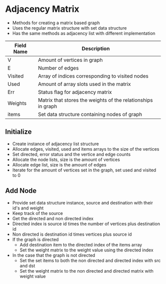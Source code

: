 # Adjacency Matrix

* Methods for creating a matrix based graph
* Uses the regular matrix structure with set data structure
* Has the same methods as adjacency list with different implementation


| Field Name | Description                                                  |     |
| ---------- | ------------------------------------------------------------ | --- |
| V          | Amount of vertices in graph                                  |     |
| E          | Number of edges                                              |     |
| Visited    | Array of indices corresponding to visited nodes              |     |
| Used       | Amount of array slots used in the matrix                     |     |
| Err        | Status flag for adjacency matrix                             |     |
| Weights    | Matrix that stores the weights of the relationships in graph |     |
| items      | Set data structure containing nodes of graph                 |     |


## Initialize

* Create instance of adjacency list structure
* Allocate edges, visited, used and items arrays to the size of the vertices
* Set directed, error status and the vertice and edge counts
* Allocate the node lists, size is the amount of vertices
* Allocate edge list, size is the amount of edges
* Iterate for the amount of vertices set in the graph, set used and visited to 0


## Add Node

* Provide set data structure instance, source and destination with their id's and weight
* Keep track of the source
* Get the directed and non directed index
* Directed index is source id times the number of vertices plus destination id
* Non directed is destination id times vertices plus source id
* If the graph is directed
	* Add destination item to the directed index of the items array
	* Set the weight matrix to the weight value using the directed index
* In the case that the graph is not directed
	* Set the set items to both the non directed and directed index with src and dst
	* Set the weight matrix to the non directed and directed matrix with weight value
